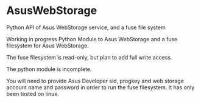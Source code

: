 AsusWebStorage
==============

Python API of Asus WebStorage service, and a fuse file system

Working in progress Python Module to Asus WebStorage and a fuse filesystem for Asus WebStorage.

The fuse filesystem is read-only, but plan to add full write access.

The python module is incomplete.

You will need to provide Asus Developer sid, progkey and web storage account name and password in order to run the fuse filesystem. It has only been tested on linux.
